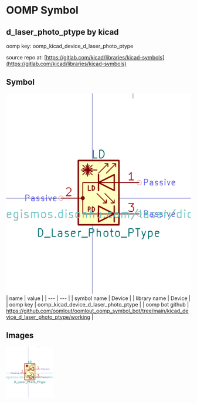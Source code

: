 # OOMP Symbol  
## d_laser_photo_ptype  by kicad  
  
oomp key: oomp_kicad_device_d_laser_photo_ptype  
  
source repo at: [https://gitlab.com/kicad/libraries/kicad-symbols](https://gitlab.com/kicad/libraries/kicad-symbols)  
## Symbol  
  
[![working.png](working_600.png)](working.png)  
| name | value | 
| --- | --- | 
| symbol name | Device | 
| library name | Device | 
| oomp key | oomp_kicad_device_d_laser_photo_ptype | 
| oomp bot github | https://github.com/oomlout/oomlout_oomp_symbol_bot/tree/main/kicad_device_d_laser_photo_ptype/working | 
## Images  
  
[![working.png](working_140.png)](working.png)  
